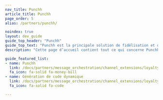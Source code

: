 ```yaml
---
nav_title: Punchh
article_title: Punchh
page_order: 5
alias: /partners/punchh/

noindex: true
layout: dev_guide
guide_top_header: "Punchh"
guide_top_text: "Punchh est la principale solution de fidélisation et d’engagement des clients pour les marques de restaurants, de commerces de détail et de magasins de proximité. Depuis une décennie, Punchh a créé des expériences de fidélité cohérentes et modernes pour aider les détaillants physiques à comprendre leurs clients et à utiliser des informations en temps réel pour les servir au mieux."
description: "Cette page d’accueil contient tout ce qui concerne Punchh, y compris les conseils d’intégration et la génération de code dynamique."

guide_featured_list:
- name: Punchh
  link: /docs/partners/message_orchestration/channel_extensions/loyalty/punchh/punchh/
  fa_icon: fa-solid fa-money-bill
- name: Génération de code dynamique
  link: /docs/partners/message_orchestration/channel_extensions/loyalty/punchh/code_generation/
  fa_icon: fa-solid fa-code

---
```


<br><br>